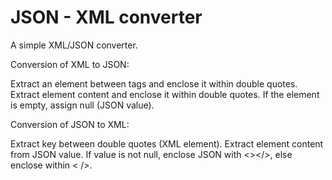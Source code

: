 # JSON - XML converter

A simple XML/JSON converter.

Conversion of XML to JSON:

Extract an element between tags and enclose it within double quotes.
Extract element content and enclose it within double quotes. If the element is empty, assign null (JSON value).

Conversion of JSON to XML:

Extract key between double quotes (XML element).
Extract element content from JSON value.
If value is not null, enclose JSON with <></>, else enclose within < />.
